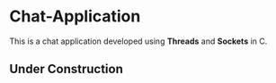 # Chat-Application
This is a chat application developed using **Threads** and **Sockets** in C.
## Under Construction
